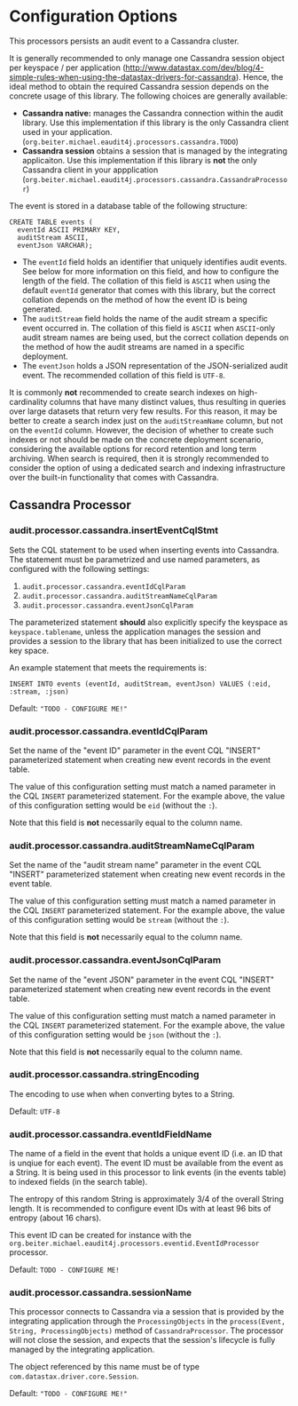 # Configuration Options

This processors persists an audit event to a Cassandra cluster.

It is generally recommended to only manage one Cassandra session
object per keyspace / per application
(http://www.datastax.com/dev/blog/4-simple-rules-when-using-the-datastax-drivers-for-cassandra).
Hence, the ideal method to obtain the required Cassandra session
depends on the concrete usage of this library. The following
choices are generally available:

- **Cassandra native:** manages the Cassandra connection within
  the audit library. Use this implementation if this library is
  the only Cassandra client used in your application.
  (`org.beiter.michael.eaudit4j.processors.cassandra.TODO`)
- **Cassandra session** obtains a session that is managed by the
   integrating applicaiton. Use this implementation if this
   library is **not** the only Cassandra client in your appplication
   (`org.beiter.michael.eaudit4j.processors.cassandra.CassandraProcessor`)

The event is stored in a database table of the following structure:

```
CREATE TABLE events (
  eventId ASCII PRIMARY KEY,
  auditStream ASCII,
  eventJson VARCHAR);
```

- The `eventId` field holds an identifier that uniquely identifies
  audit events. See below for more information on this field, and
  how to configure the length of the field. The collation of this
  field is `ASCII` when using the default `eventId` generator that
  comes with this library, but the correct collation depends on the
  method of how the event ID is being generated.
- The `auditStream` field holds the name of the audit stream a
  specific event occurred in. The collation of this field is `ASCII`
  when `ASCII`-only audit stream names are being used, but the correct
  collation depends on the method of how the audit streams are named
  in a specific deployment.
- The `eventJson` holds a JSON representation of the JSON-serialized
  audit event. The recommended collation of this field is `UTF-8`.

It is commonly **not** recommended to create search indexes on high-
cardinality columns that have many distinct values, thus resulting
in queries over large datasets that return very few results. For this
reason, it may be better to create a search index just on the
`auditStreamName` column, but not on the `eventId` column. However,
the decision of whether to create such indexes or not should be made
on the concrete deployment scenario, considering the available options
for record retention and long term archiving. When search is required,
then it is strongly recommended to consider the option of using a
dedicated search and indexing infrastructure over the built-in
functionality that comes with Cassandra.

## Cassandra Processor

### audit.processor.cassandra.insertEventCqlStmt

Sets the CQL statement to be used when inserting events into Cassandra.
The statement must be parametrized and use named parameters, as configured
with the following settings:

1. `audit.processor.cassandra.eventIdCqlParam`
2. `audit.processor.cassandra.auditStreamNameCqlParam`
3. `audit.processor.cassandra.eventJsonCqlParam`

The parameterized statement **should** also explicitly specify the
keyspace as `keyspace.tablename`, unless the application manages the
session and provides a session to the library that has been initialized
to use the correct key space.

An example statement that meets the requirements is:

`INSERT INTO events (eventId, auditStream, eventJson) VALUES (:eid, :stream, :json)`

Default: `"TODO - CONFIGURE ME!"`

### audit.processor.cassandra.eventIdCqlParam

Set the name of the "event ID" parameter in the event CQL "INSERT"
parameterized statement when creating new event records in the event table.

The value of this configuration setting must match a named parameter in the
CQL `INSERT` parameterized statement. For the example above, the value of
this configuration setting would be `eid` (without the `:`).

Note that this field is **not** necessarily equal to the column name.

### audit.processor.cassandra.auditStreamNameCqlParam

Set the name of the "audit stream name" parameter in the event CQL "INSERT"
parameterized statement when creating new event records in the event table.

The value of this configuration setting must match a named parameter in the
CQL `INSERT` parameterized statement. For the example above, the value of
this configuration setting would be `stream` (without the `:`).

Note that this field is **not** necessarily equal to the column name.

### audit.processor.cassandra.eventJsonCqlParam

Set the name of the "event JSON" parameter in the event CQL "INSERT"
parameterized statement when creating new event records in the event table.

The value of this configuration setting must match a named parameter in the
CQL `INSERT` parameterized statement. For the example above, the value of
this configuration setting would be `json` (without the `:`).

Note that this field is **not** necessarily equal to the column name.

### audit.processor.cassandra.stringEncoding

The encoding to use when when converting bytes to a String.

Default: `UTF-8`

### audit.processor.cassandra.eventIdFieldName

The name of a field in the event that holds a unique event ID (i.e.
an ID that is unqiue for each event). The event ID must be available
from the event as a String. It is being used in this processor to
link events (in the events table) to indexed fields (in the search table).

The entropy of this random String is approximately 3/4 of the overall
String length. It is recommended to configure event IDs with at least
96 bits of entropy (about 16 chars).

This event ID can be created for instance with the
`org.beiter.michael.eaudit4j.processors.eventid.EventIdProcessor` processor.

Default: `TODO - CONFIGURE ME!`

### audit.processor.cassandra.sessionName

This processor connects to Cassandra via a session that is provided by the
integrating application through the `ProcessingObjects` in the
`process(Event, String, ProcessingObjects)` method of `CassandraProcessor`.
The processor will not close the session, and expects that the session's
lifecycle is fully managed by the integrating application.

The object referenced by this name must be of type
`com.datastax.driver.core.Session`.

Default: `"TODO - CONFIGURE ME!"`
